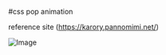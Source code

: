 #css pop animation

reference site
(https://karory.pannomimi.net/)

![Image](https://github.com/user-attachments/assets/b4275358-286e-4544-bfa4-97bc3762a3d8)

